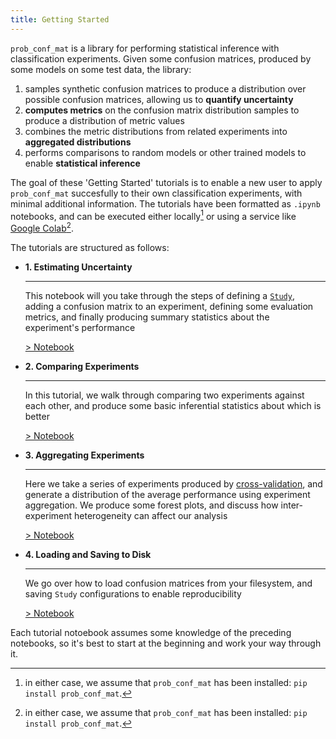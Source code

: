 ```yaml
---
title: Getting Started
---
```


`prob_conf_mat` is a library for performing statistical inference with classification experiments. Given some confusion matrices, produced by some models on some test data, the library:

1. samples synthetic confusion matrices to produce a distribution over possible confusion matrices, allowing us to **quantify uncertainty**
2. **computes metrics** on the confusion matrix distribution samples to produce a distribution of metric values
3. combines the metric distributions from related experiments into **aggregated distributions**
4. performs comparisons to random models or other trained models to enable **statistical inference**

The goal of these 'Getting Started' tutorials is to enable a new user to apply `prob_conf_mat` succesfully to their own classification experiments, with minimal additional information. The tutorials have been formatted as `.ipynb` notebooks, and can be executed either locally[^1] or using a service like [Google Colab](https://colab.research.google.com/)[^1].

[^1]: in either case, we assume that `prob_conf_mat` has been installed: `pip install prob_conf_mat`.

The tutorials are structured as follows:

<div class="grid cards" markdown>

-   **1. Estimating Uncertainty**

    ---

    This notebook will you take through the steps of defining a [`Study`](../Reference/Study.html), adding a confusion matrix to an experiment, defining some evaluation metrics, and finally producing summary statistics about the experiment's performance

    [> Notebook](./01_estimating_uncertainty.html)

-   **2. Comparing Experiments**

    ---

    In this tutorial, we walk through comparing two experiments against each other, and produce some basic inferential statistics about which is better

    [> Notebook](./02_comparing_experiments.html)

-   **3. Aggregating Experiments**

    ---

    Here we take a series of experiments produced by [cross-validation](https://en.wikipedia.org/wiki/Cross-validation_(statistics)), and generate a distribution of the average performance using experiment aggregation. We produce some forest plots, and discuss how inter-experiment heterogeneity can affect our analysis

    [> Notebook](./03_aggregating_experiments.html)

-   **4. Loading and Saving to Disk**

    ---

    We go over how to load confusion matrices from your filesystem, and saving `Study` configurations to enable reproducibility

    [> Notebook](./04_loading_and_saving_to_disk.html)

</div>

Each tutorial notoebook assumes some knowledge of the preceding notebooks, so it's best to start at the beginning and work your way through it.
